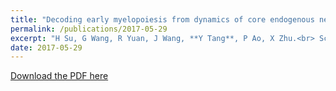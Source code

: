 ```yaml
---
title: "Decoding early myelopoiesis from dynamics of core endogenous network"
permalink: /publications/2017-05-29
excerpt: "H Su, G Wang, R Yuan, J Wang, **Y Tang**, P Ao, X Zhu.<br> Science China Life Sciences 60, 627-646(2017)"
date: 2017-05-29
---
```


[Download the PDF here](https://github.com/jamestang23/jamestang23.github.io/blob/master/23.pdf)


